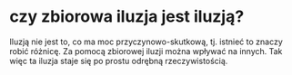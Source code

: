 # czy zbiorowa iluzja jest iluzją?

Iluzją nie jest to, co ma moc przyczynowo-skutkową, tj. istnieć to znaczy robić różnicę. Za pomocą zbiorowej iluzji można wpływać na innych. Tak więc ta iluzja staje się po prostu odrębną rzeczywistością.